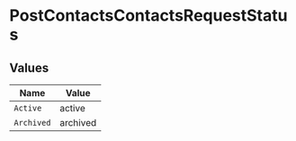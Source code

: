# PostContactsContactsRequestStatus


## Values

| Name       | Value      |
| ---------- | ---------- |
| `Active`   | active     |
| `Archived` | archived   |